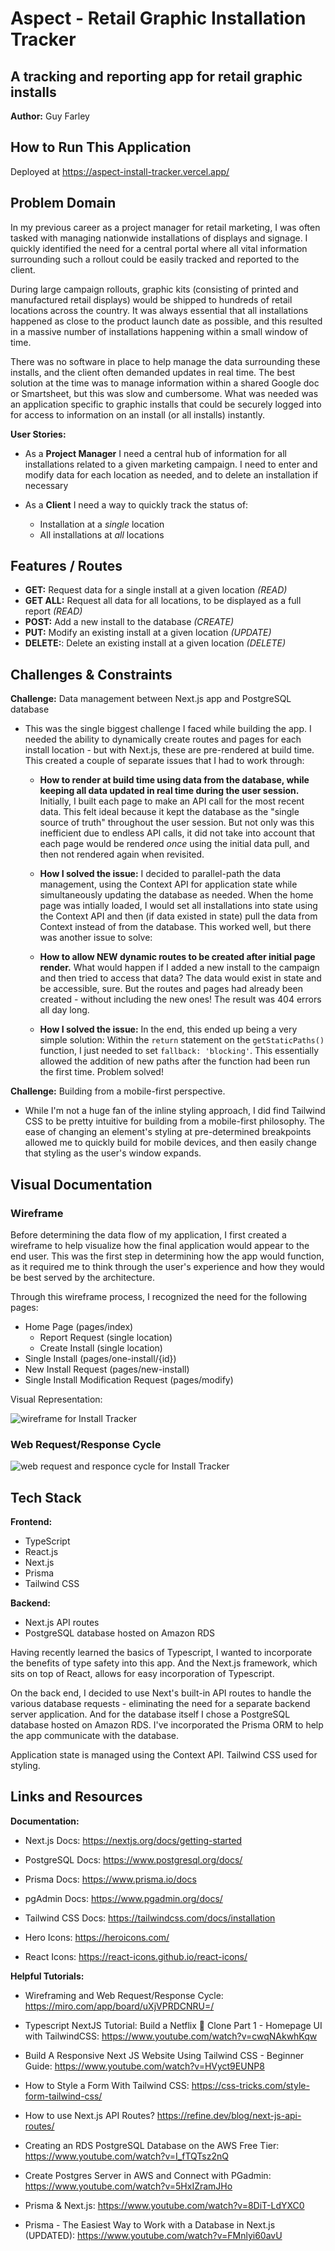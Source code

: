 
# Aspect - Retail Graphic Installation Tracker

## A tracking and reporting app for retail graphic installs

**Author:** Guy Farley

## How to Run This Application

Deployed at <https://aspect-install-tracker.vercel.app/>

## Problem Domain

In my previous career as a project manager for retail marketing, I was often tasked with managing nationwide installations of displays and signage. I quickly identified the need for a central portal where all vital information surrounding such a rollout could be easily tracked and reported to the client.

During large campaign rollouts, graphic kits (consisting of printed and manufactured retail displays) would be shipped to hundreds of retail locations across the country. It was always essential that all installations happened as close to the product launch date as possible, and this resulted in a massive number of installations happening within a small window of time.

There was no software in place to help manage the data surrounding these installs, and the client often demanded updates in real time. The best solution at the time was to manage information within a shared Google doc or Smartsheet, but this was slow and cumbersome. What was needed was an application specific to graphic installs that could be securely logged into for access to information on an install (or all installs) instantly.

**User Stories:**

- As a **Project Manager** I need a central hub of information for all installations related to a given marketing campaign. I need to enter and modify data for each location as needed, and to delete an installation if necessary

- As a **Client** I need a way to quickly track the status of:
  - Installation at a *single* location
  - All installations at *all* locations

## Features / Routes

- **GET:** Request data for a single install at a given location *(READ)*
- **GET ALL:** Request all data for all locations, to be displayed as a full report *(READ)*
- **POST:** Add a new install to the database *(CREATE)*
- **PUT:** Modify an existing install at a given location *(UPDATE)*
- **DELETE:**: Delete an existing install at a given location *(DELETE)*

## Challenges & Constraints

**Challenge:** Data management between Next.js app and PostgreSQL database

- This was the single biggest challenge I faced while building the app. I needed the ability to dynamically create routes and pages for each install location - but with Next.js, these are pre-rendered at build time. This created a couple of separate issues that I had to work through:

  - **How to render at build time using data from the database, while keeping all data updated in real time during the user session.** Initially, I built each page to make an API call for the most recent data. This felt ideal because it kept the database as the "single source of truth" throughout the user session. But not only was this inefficient due to endless API calls, it did not take into account that each page would be rendered *once* using the initial data pull, and then not rendered again when revisited.

  - **How I solved the issue:** I decided to parallel-path the data management, using the Context API for application state while simultaneously updating the database as needed. When the home page was intially loaded, I would set all installations into state using the Context API and then (if data existed in state) pull the data from Context instead of from the database. This worked well, but there was another issue to solve:

  - **How to allow NEW dynamic routes to be created after initial page render.** What would happen if I added a new install to the campaign and then tried to access that data? The data would exist in state and be accessible, sure. But the routes and pages had already been created - without including the new ones! The result was 404 errors all day long.

  - **How I solved the issue:** In the end, this ended up being a very simple solution: Within the `return` statement on the `getStaticPaths()` function, I just needed to set `fallback: 'blocking'`. This essentially allowed the addition of new paths after the function had been run the first time. Problem solved!

**Challenge:** Building from a mobile-first perspective.

- While I'm not a huge fan of the inline styling approach, I did find Tailwind CSS to be pretty intuitive for building from a mobile-first philosophy. The ease of changing an element's styling at pre-determined breakpoints allowed me to quickly build for mobile devices, and then easily change that styling as the user's window expands.

## Visual Documentation

### Wireframe

Before determining the data flow of my application, I first created a wireframe to help visualize how the final application would appear to the end user. This was the first step in determining how the app would function, as it required me to think through the user's experience and how they would be best served by the architecture.

Through this wireframe process, I recognized the need for the following pages:

- Home Page (pages/index)
  - Report Request (single location)
  - Create Install (single location)
- Single Install (pages/one-install/{id})
- New Install Request (pages/new-install)
- Single Install Modification Request (pages/modify)

Visual Representation:

![wireframe for Install Tracker](./public/install_wireframe3.png)

### Web Request/Response Cycle

![web request and responce cycle for Install Tracker](./public/install_wrrc2.png)

## Tech Stack

**Frontend:**

- TypeScript
- React.js
- Next.js
- Prisma
- Tailwind CSS

**Backend:**

- Next.js API routes
- PostgreSQL database hosted on Amazon RDS

Having recently learned the basics of Typescript, I wanted to incorporate the benefits of type safety into this app. And the Next.js framework, which sits on top of React, allows for easy incorporation of Typescript.

On the back end, I decided to use Next's built-in API routes to handle the various database requests - eliminating the need for a separate backend server application. And for the database itself I chose a PostgreSQL database hosted on Amazon RDS. I've incorporated the Prisma ORM to help the app communicate with the database.

Application state is managed using the Context API. Tailwind CSS used for styling.

## Links and Resources

**Documentation:**

- Next.js Docs: <https://nextjs.org/docs/getting-started>

- PostgreSQL Docs: <https://www.postgresql.org/docs/>

- Prisma Docs: <https://www.prisma.io/docs>

- pgAdmin Docs: <https://www.pgadmin.org/docs/>

- Tailwind CSS Docs: <https://tailwindcss.com/docs/installation>

- Hero Icons: <https://heroicons.com/>

- React Icons: <https://react-icons.github.io/react-icons/>

**Helpful Tutorials:**

- Wireframing and Web Request/Response Cycle: <https://miro.com/app/board/uXjVPRDCNRU=/>

- Typescript NextJS Tutorial: Build a Netflix 🍿 Clone Part 1 - Homepage UI with TailwindCSS: <https://www.youtube.com/watch?v=cwqNAkwhKqw>

- Build A Responsive Next JS Website Using Tailwind CSS - Beginner Guide: <https://www.youtube.com/watch?v=HVyct9EUNP8>

- How to Style a Form With Tailwind CSS: <https://css-tricks.com/style-form-tailwind-css/>

- How to use Next.js API Routes? <https://refine.dev/blog/next-js-api-routes/>

- Creating an RDS PostgreSQL Database on the AWS Free Tier: <https://www.youtube.com/watch?v=I_fTQTsz2nQ>

- Create Postgres Server in AWS and Connect with PGadmin: <https://www.youtube.com/watch?v=5HxIZramJHo>

- Prisma & Next.js: <https://www.youtube.com/watch?v=8DiT-LdYXC0>

- Prisma - The Easiest Way to Work with a Database in Next.js (UPDATED): <https://www.youtube.com/watch?v=FMnlyi60avU>
